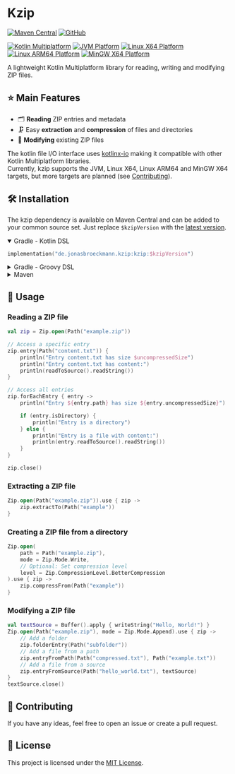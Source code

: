 # Kzip

[![Maven Central][kzip-maven-badge]][kzip-maven]
[![GitHub][kzip-license-badge]](LICENSE)

[![Kotlin Multiplatform][kotlin-multiplatform-badge]][kotlin-multiplatform]
[![JVM Platform][jvm-platform-badge]][kotlin-jvm]
[![Linux X64 Platform][linux-x64-platform-badge]][kotlin-native]
[![Linux ARM64 Platform][linux-arm64-platform-badge]][kotlin-native]
[![MinGW X64 Platform][mingw-x64-platform-badge]][kotlin-native]

[kzip-maven-badge]: https://img.shields.io/maven-central/v/de.jonasbroeckmann.kzip/kzip?label=Latest
[kzip-license-badge]: https://img.shields.io/github/license/Jojo4GH/kzip
[kotlin-multiplatform-badge]: https://img.shields.io/badge/Kotlin_Multiplatform-grey?logo=kotlin
[jvm-platform-badge]: https://img.shields.io/badge/Platform-JVM-4dbb5f
[linux-x64-platform-badge]: https://img.shields.io/badge/Native-Linux_X64-e082f3
[linux-arm64-platform-badge]: https://img.shields.io/badge/Native-Linux_ARM64-e082f3
[mingw-x64-platform-badge]: https://img.shields.io/badge/Native-MinGW_X64-e082f3

[kzip-maven]: https://central.sonatype.com/artifact/de.jonasbroeckmann.kzip/kzip
[kotlin-multiplatform]: https://kotlinlang.org/docs/multiplatform.html
[kotlin-native]: https://kotlinlang.org/docs/native-overview.html
[kotlin-jvm]: https://kotlinlang.org/docs/jvm-get-started.html

A lightweight Kotlin Multiplatform library for reading, writing and modifying ZIP files.

## ⭐️ Main Features

- 🗂️ **Reading** ZIP entries and metadata
- 🗜️ Easy **extraction** and **compression** of files and directories
- 📝 **Modifying** existing ZIP files

The kotlin file I/O interface uses [kotlinx-io](https://github.com/Kotlin/kotlinx-io) making it compatible with other Kotlin Multiplatform libraries.  
Currently, kzip supports the JVM, Linux X64, Linux ARM64 and MinGW X64 targets, but more targets are planned (see [Contributing](#-contributing)).

## 🛠️ Installation

The kzip dependency is available on Maven Central and can be added to your common source set.
Just replace `$kzipVersion` with the [latest version](#kzip).

<details open>
<summary>Gradle - Kotlin DSL</summary>

```kotlin
implementation("de.jonasbroeckmann.kzip:kzip:$kzipVersion")
```
</details>

<details>
<summary>Gradle - Groovy DSL</summary>

```groovy
implementation "de.jonasbroeckmann.kzip:kzip:$kzipVersion"
```
</details>

<details>
<summary>Maven</summary>

```xml
<dependencies>
    <dependency>
        <groupId>de.jonasbroeckmann.kzip</groupId>
        <artifactId>kzip</artifactId>
        <version>$kzipVersion</version>
    </dependency>
</dependencies>
```
</details>

## 🚀 Usage

### Reading a ZIP file

```kotlin
val zip = Zip.open(Path("example.zip"))

// Access a specific entry
zip.entry(Path("content.txt")) {
    println("Entry content.txt has size $uncompressedSize")
    println("Entry content.txt has content:")
    println(readToSource().readString())
}

// Access all entries
zip.forEachEntry { entry ->
    println("Entry ${entry.path} has size ${entry.uncompressedSize}")

    if (entry.isDirectory) {
        println("Entry is a directory")
    } else {
        println("Entry is a file with content:")
        println(entry.readToSource().readString())
    }
}

zip.close()
```

### Extracting a ZIP file

```kotlin
Zip.open(Path("example.zip")).use { zip ->
    zip.extractTo(Path("example"))
}
```

### Creating a ZIP file from a directory

```kotlin
Zip.open(
    path = Path("example.zip"),
    mode = Zip.Mode.Write,
    // Optional: Set compression level
    level = Zip.CompressionLevel.BetterCompression
).use { zip ->
    zip.compressFrom(Path("example"))
}
```

### Modifying a ZIP file

```kotlin
val textSource = Buffer().apply { writeString("Hello, World!") }
Zip.open(Path("example.zip"), mode = Zip.Mode.Append).use { zip ->
    // Add a folder
    zip.folderEntry(Path("subfolder"))
    // Add a file from a path
    zip.entryFromPath(Path("compressed.txt"), Path("example.txt"))
    // Add a file from a source
    zip.entryFromSource(Path("hello_world.txt"), textSource)
}
textSource.close()
```

## 🚧 Contributing

If you have any ideas, feel free to open an issue or create a pull request.

## 📄 License

This project is licensed under the [MIT License](LICENSE).

